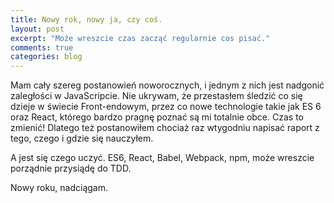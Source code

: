 ```yaml
---
title: Nowy rok, nowy ja, czy coś. 
layout: post
excerpt: "Może wreszcie czas zacząć regularnie cos pisać."
comments: true
categories: blog
---
```


<p>Mam cały szereg postanowień noworocznych, i jednym z nich jest nadgonić zaległości w JavaScripcie. Nie ukrywam, że przestasłem śledzić co się dzieje w świecie Front-endowym, przez co nowe technologie takie jak ES 6 oraz React, którego bardzo pragnę poznać są mi totalnie obce. Czas to zmienić! Dlatego też postanowiłem chociaż raz wtygodniu napisać raport z tego, czego i gdzie się nauczyłem. </p>
<p>A jest się czego uczyć. ES6, React, Babel, Webpack, npm, może wreszcie porządnie przysiądę do TDD.</p>
<p>Nowy roku, nadciągam.</p>

